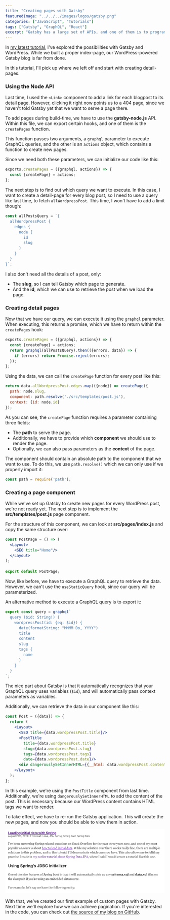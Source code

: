 ```yaml
---
title: "Creating pages with Gatsby"
featuredImage: "../../../images/logos/gatsby.png"
categories: ["JavaScript", "Tutorials"]
tags: ["Gatsby", "GraphQL", "React"]
excerpt: "Gatsby has a large set of APIs, and one of them is to programmatically create new pages. In this tutorial we'll use this API to create detail pages for each blogpost."
---
```


In [my latest tutorial](/using-gatsby-with-wordpress-as-a-headless-cms/), I've explored the possibilities with Gatsby and WordPress. While we built a proper index-page, our WordPress-powered Gatsby blog is far from done.

In this tutorial, I'll pick up where we left off and start with creating detail-pages.

### Using the Node API

Last time, I used the `<Link>` component to add a link for each blogpost to its detail page. However, clicking it right now points us to a 404 page, since we haven't told Gatsby yet that we want to serve a page there.

To add pages during build-time, we have to use the **gatsby-node.js** API. Within this file, we can export certain hooks, and one of them is the `createPages` function.

This function passes two arguments, a `graphql` parameter to execute GraphQL queries, and the other is an `actions` object, which contains a function to create new pages.

Since we need both these parameters, we can initialize our code like this:

```javascript
exports.createPages = ({graphql, actions}) => {
  const {createPage} = actions;
};
```

The next step is to find out which query we want to execute. In this case, I want to create a detail-page for every blog post, so I need to use a query like last time, to fetch `allWordpressPost`. This time, I won't have to add a limit though:

```javascript
const allPostsQuery = `{
  allWordpressPost {
    edges {
      node {
        id
        slug
      }
    }
  }
}`;
```

I also don't need all the details of a post, only:

- The **slug**, so I can tell Gatsby which page to generate.
- And the **id**, which we can use to retrieve the post when we load the page.

### Creating detail pages

Now that we have our query, we can execute it using the `graphql` parameter. When executing, this returns a promise, which we have to return within the `createPages` hook:

```javascript
exports.createPages = ({graphql, actions}) => {
  const {createPage} = actions;
  return graphql(allPostsQuery).then(({errors, data}) => {
    if (errors) return Promise.reject(errors);
  });
};
```

Using the data, we can call the `createPage` function for every post like this:

```javascript
return data.allWordpressPost.edges.map(({node}) => createPage({
  path: node.slug,
  component: path.resolve('./src/templates/post.js'),
  context: {id: node.id}
});
```

As you can see, the `createPage` function requires a parameter containing three fields:

- The **path** to serve the page.
- Additionally, we have to provide which **component** we should use to render the page.
- Optionally, we can also pass parameters as the **context** of the page.

The component should contain an absolute path to the component that we want to use. To do this, we use `path.resolve()` which we can only use if we properly import it:

```javascript
const path = require('path');
```

### Creating a page component

While we've set up Gatsby to create new pages for every WordPress post, we're not ready yet. The next step is to implement the **src/templates/post.js** page component.

For the structure of this component, we can look at **src/pages/index.js** and copy the same structure over:

```jsx
const PostPage = () => (
  <Layout>
    <SEO title="Home"/>
  </Layout>
);

export default PostPage;
```

Now, like before, we have to execute a GraphQL query to retrieve the data. However, we can't use the `useStaticQuery` hook, since our query will be parameterized.

An alternative method to execute a GraphQL query is to export it:

```javascript
export const query = graphql`
  query ($id: String!) {
    wordpressPost(id: {eq: $id}) {
      date(formatString: "MMMM Do, YYYY")
      title
      content
      slug
      tags {
        name
      }
    }
  }
`;
```

The nice part about Gatsby is that it automatically recognizes that your GraphQL query uses variables (`$id`), and will automatically pass context parameters as variables.

Additionally, we can retrieve the data in our component like this:

```jsx
const Post = ({data}) => {
  return (
    <Layout>
      <SEO title={data.wordpressPost.title}/>
      <PostTitle
        title={data.wordpressPost.title}
        slug={data.wordpressPost.slug}
        tags={data.wordpressPost.tags}
        date={data.wordpressPost.date}/>
      <div dangerouslySetInnerHTML={{__html: data.wordpressPost.content}}/>
    </Layout>
  );
};
```

In this example, we're using the `PostTitle` component from last time. Additionally, we're using `dangerouslySetInnerHTML` to add the content of the post. This is necessary because our WordPress content contains HTML tags we want to render.

To take effect, we have to re-run the Gatsby application. This will create the new pages, and now you should be able to view them in action.

![Gatsby detail page](content/posts/2019/2019-10-15-creating-pages-with-gatsby/images/Screenshot-2019-08-27-15.38.13.png)

With that, we've created our first example of custom pages with Gatsby. Next time we'll explore how we can achieve pagination. If you're interested in the code, you can check out [the source of my blog on GitHub](https://github.com/g00glen00b/gatsby-blog).
